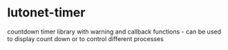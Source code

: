 # lutonet-timer
countdown timer library with warning and callback functions - can be used to display count down or to control different processes
